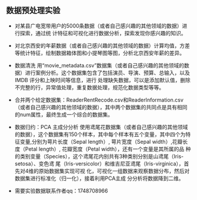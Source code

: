 ## 数据预处理实验
- 对某县广电宽带用户的5000条数据（或者自己感兴趣的其他领域的数据）进行探索，通过统 计特征和可视化进行数据分析，探索发现你感兴趣的知识。
- 对北京西安的年薪数据（或者自己感兴趣的其他领域的数据）计算均值，方差等统计特征，绘制数据箱体图和小提琴图等图，分析北京西安年薪的差异。
- 数据清洗 用“movie_metadata.csv”数据集（或者自己感兴趣的其他领域的数据）进行案例分析。这个数据集包含了包括演员、导演、预算、总输入，以及 IMDB 评分和上映时间等信息，进行 处理缺失数据，可以是添加默认值，删除不完整的行，异常值处理，重复数据处理，规范化数据类型等等。
- 合并两个给定数据集：ReaderRentRecode.csv和ReaderInformation.csv（或者自己感兴趣的其他领域的数据），其中两个数据集的共同点是具有相同的num属性，最终生成一个综合的数据集。 
- 数据归约：PCA 主成分分析 使用鸢尾花数据集（或者自己感兴趣的其他领域的数据），这个数据集有150个样本，其中每个样本有五个变量，其中四个为特征变量,分别为萼片长度（Sepal length）, 萼片宽度（Sepal width）,花瓣长度（Petal length）, 花瓣宽度（Petal width），还有一个变量是其所属的品 种的类别变量（Species），这个鸢尾花内别共有3种类别分别是山鸢尾（Iris-setosa）、变色鸢 尾（Iris-versicolor）和维吉尼亚鸢尾（Iris-virginica），首先对4维的原始数据集实现可视 化，可视化一组数据来观察数据分布，然后对数据集进行标准化（归一化），接着利用PCA主成 分分析将数据降到二维。

- 需要实验数据联系作者qq：1748708966